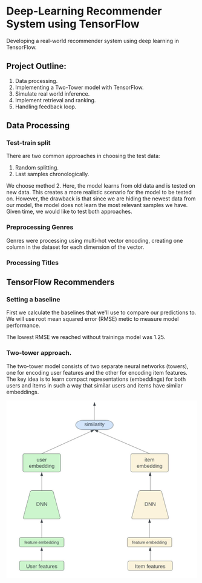 # Deep-Learning Recommender System using TensorFlow

Developing a real-world recommender system using deep learning in TensorFlow.

## Project Outline:
1. Data processing.
2. Implementing a Two-Tower model with TensorFlow.
3. Simulate real world inference.
4. Implement retrieval and ranking.
5. Handling feedback loop.

## Data Processing

### Test-train split

There are two common approaches in choosing the test data:
1. Random splitting.
2. Last samples chronologically.

We choose method 2. Here, the model learns from old data and is tested on new data. This creates a more realistic scenario for the model to be tested on. However, the drawback is that since we are hiding the newest data from our model, the model does not learn the most relevant samples we have. Given time, we would like to test both approaches.

### Preprocessing Genres
Genres were processing using multi-hot vector encoding,  creating one column in the dataset for each dimension of the vector.


### Processing Titles

## TensorFlow Recommenders

### Setting a baseline
First we calculate the baselines that we'll use to compare our predictions to. We will use root mean squared error (RMSE) metic to measure model performance.

The lowest RMSE we reached without traininga model was 1.25.

### Two-tower approach.

The two-tower model consists of two separate neural networks (towers), one for encoding user features and the other for encoding item features. The key idea is to learn compact representations (embeddings) for both users and items in such a way that similar users and items have similar embeddings.

![](images/two-tower-arch.jpeg)